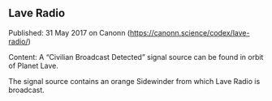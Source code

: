 ## Lave Radio

Published: 31 May 2017 on Canonn (https://canonn.science/codex/lave-radio/)

Content: A “Civilian Broadcast Detected” signal source can be found in orbit of Planet Lave.

The signal source contains an orange Sidewinder from which Lave Radio is broadcast.